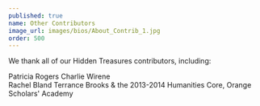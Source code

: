 ```yaml
---
published: true
name: Other Contributors
image_url: images/bios/About_Contrib_1.jpg
order: 500
---
```

We thank all of our Hidden Treasures contributors, including:  

Patricia Rogers
Charlie Wirene  
Rachel Bland
Terrance Brooks
& the 2013-2014 Humanities Core, Orange Scholars' Academy
